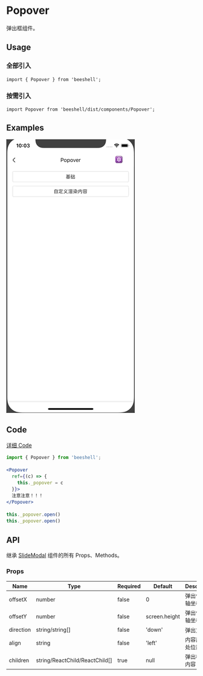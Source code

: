 # Popover

弹出框组件。

## Usage

### 全部引入
```
import { Popover } from 'beeshell';
```

### 按需引入
```
import Popover from 'beeshell/dist/components/Popover';
```

## Examples

![image](../images/Popover/1.gif)

## Code
[详细 Code](../../examples/Popover/index.tsx)

```jsx
import { Popover } from 'beeshell';

<Popover
  ref={(c) => {
    this._popover = c
  }}>
  注意注意！！！
</Popover>

this._popover.open()
this._popover.open()
```

## API

继承 [SlideModal](./SlideModal.md) 组件的所有 Props、Methods。

### Props

| Name | Type | Required | Default | Description |
| ---- | ---- | ---- | ---- | ---- |
| offsetX | number | false | 0 | 弹出位置 X 轴坐标 |
| offsetY | number | false | screen.height | 弹出位置 Y 轴坐标 |
| direction | string/string[] | false | 'down' | 弹出方向 |
| align | string | false | 'left' | 内容部分所处位置 |
| children | string/ReactChild/ReactChild[] | true | null | 弹出框展示内容 |